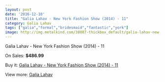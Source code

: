 ```yaml
---
layout: post
date: '2016-12-10'
title: "Galia Lahav - New York Fashion Show (2014) - 11"
category: Galia Lahav
tags: ["galia","formal","bridesmaid","fantastic","york"]
image: http://img.metalkind.com/38087-thickbox_default/galia-lahav-new-york-fashion-show-2014-11.jpg
---
```

Galia Lahav - New York Fashion Show (2014) - 11

On Sales: **$486.99**
<a href="https://www.metalkind.com/en/galia-lahav/11868-galia-lahav-new-york-fashion-show-2014-11.html"><amp-img layout="responsive" width="600" height="600" src="//img.metalkind.com/38087-thickbox_default/galia-lahav-new-york-fashion-show-2014-11.jpg" alt="Galia Lahav - New York Fashion Show (2014) - 11 0" /></a>
<a href="https://www.metalkind.com/en/galia-lahav/11868-galia-lahav-new-york-fashion-show-2014-11.html"><amp-img layout="responsive" width="600" height="600" src="//img.metalkind.com/38088-thickbox_default/galia-lahav-new-york-fashion-show-2014-11.jpg" alt="Galia Lahav - New York Fashion Show (2014) - 11 1" /></a>
<a href="https://www.metalkind.com/en/galia-lahav/11868-galia-lahav-new-york-fashion-show-2014-11.html"><amp-img layout="responsive" width="600" height="600" src="//img.metalkind.com/38090-thickbox_default/galia-lahav-new-york-fashion-show-2014-11.jpg" alt="Galia Lahav - New York Fashion Show (2014) - 11 2" /></a>
<a href="https://www.metalkind.com/en/galia-lahav/11868-galia-lahav-new-york-fashion-show-2014-11.html"><amp-img layout="responsive" width="600" height="600" src="//img.metalkind.com/38092-thickbox_default/galia-lahav-new-york-fashion-show-2014-11.jpg" alt="Galia Lahav - New York Fashion Show (2014) - 11 3" /></a>

Buy it: [Galia Lahav - New York Fashion Show (2014) - 11](https://www.metalkind.com/en/galia-lahav/11868-galia-lahav-new-york-fashion-show-2014-11.html "Galia Lahav - New York Fashion Show (2014) - 11")

View more: [Galia Lahav](https://www.metalkind.com/en/51-galia-lahav "Galia Lahav")